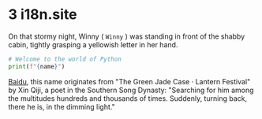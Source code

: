 # 3 i18n.site

On that stormy night, Winny ( `Winny` ) was standing in front of the shabby cabin, tightly grasping a yellowish letter in her hand.

```python
# Welcome to the world of Python
print(f"{name}")
```

<a class="A" href="https://baidu.com">Baidu</a>, this name originates from "The Green Jade Case · Lantern Festival" by Xin Qiji, a poet in the Southern Song Dynasty: "Searching for him among the multitudes hundreds and thousands of times. Suddenly, turning back, there he is, in the dimming light."
